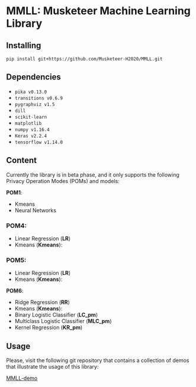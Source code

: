 # MMLL: Musketeer Machine Learning Library

## Installing 

`pip install git+https://github.com/Musketeer-H2020/MMLL.git`

## Dependencies

* `pika v0.13.0`
* `transitions v0.6.9`
* `pygraphviz v1.5`
* `dill`
* `scikit-learn`
* `matplotlib`
* `numpy v1.16.4` 
* `Keras v2.2.4`
* `tensorflow v1.14.0`

## Content

Currently the library is in beta phase, and it only supports the following Privacy Operation Modes (POMs) and models:

**POM1**:

* Kmeans
* Neural Networks

### POM4: 

* Linear Regression (**LR**) 
* Kmeans (**Kmeans**): 

### POM5: 

* Linear Regression (**LR**)
* Kmeans (**Kmeans**): 

**POM6**: 

* Ridge Regression (**RR**)
* Kmeans (**Kmeans**): 
* Binary Logistic Classifier (**LC_pm**)
* Multiclass Logistic Classifier (**MLC_pm**)
* Kernel Regression (**KR_pm**)

## Usage 

Please, visit the following git repository that contains a collection of demos that illustrate the usage of this library:

[MMLL-demo](https://github.com/Musketeer-H2020/MMLL-demo)
